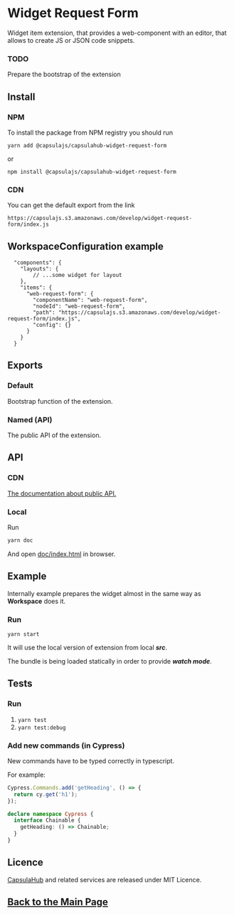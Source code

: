 # Widget Request Form

Widget item extension, that provides a web-component with an editor, that allows to create JS or JSON code snippets.

### TODO

Prepare the bootstrap of the extension 

## Install

### NPM

To install the package from NPM registry you should run

    yarn add @capsulajs/capsulahub-widget-request-form

or

    npm install @capsulajs/capsulahub-widget-request-form

### CDN

You can get the default export from the link

    https://capsulajs.s3.amazonaws.com/develop/widget-request-form/index.js

## WorkspaceConfiguration example

      "components": {
        "layouts": {
            // ...some widget for layout
        },
        "items": {
          "web-request-form": {
            "componentName": "web-request-form",
            "nodeId": "web-request-form",
            "path": "https://capsulajs.s3.amazonaws.com/develop/widget-request-form/index.js",
            "config": {}
          }
        }
      }

## Exports

### Default

Bootstrap function of the extension.

### Named (API)

The public API of the extension.

## API

### CDN

[The documentation about public API.](https://capsulajs.s3.amazonaws.com/develop/widget-request-form/doc/index.html)

### Local

Run 

```bash
yarn doc
```

And open [doc/index.html](./doc/index.html) in browser.

## Example

Internally example prepares the widget almost in the same way as **Workspace** does it.

### Run

`yarn start`

It will use the local version of extension from local **_src_**.

The bundle is being loaded statically in order to provide **_watch mode_**.

## Tests

### Run

1) `yarn test`
2) `yarn test:debug`

### Add new commands (in Cypress)

New commands have to be typed correctly in typescript.

For example:

```typescript
Cypress.Commands.add('getHeading', () => {
  return cy.get('h1');
});

declare namespace Cypress {
  interface Chainable {
    getHeading: () => Chainable;
  }
}
```

## Licence

[CapsulaHub](https://github.com/capsulajs/capsulahub) and related services are released under MIT Licence.

## [Back to the Main Page](../../README.md)

